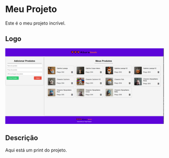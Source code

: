# Meu Projeto

Este é o meu projeto incrível.

## Logo

![Logo do Projeto](https://github.com/thiagoroddev/challeng-alurageek/blob/main/images/projeto.png?raw=true)

## Descrição

Aqui está um print do projeto.
